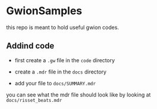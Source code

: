 # GwionSamples

this repo is meant to hold useful gwion codes.


## Addind code

  * first create a `.gw` file in the `code` directory

  * create a `.mdr` file in the `docs` directory

  * add your file to `docs/SUMMARY.mdr`

you can see what the mdr file should look like by looking at `docs/risset_beats.mdr`
